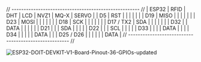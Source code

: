 
// ----------------------------------------------------- //
  | ESP32     | RFID |  DHT | LCD | NVZ1 | MQ-X | SERVO |
  | D5        | RST  |      |     |      |      |       |
  | D19       | MISO |      |     |      |      |       |
  | D23       | MOSI |      |     |      |      |       |
  | D18       | SCK  |      |     |      |      |       |
  | D17 / TX2 | SDA  |      |     |      |      |       |
  | D32       |      | DATA |     |      |      |       |
  | D21       |      |      | SDA |      |      |       |
  | D22       |      |      | SCL |      |      |       |
  | D33       |      |      |     | DATA |      |       |
  | D34       |      |      |     |      | DATA |       |
  | D25 / D26 |      |      |     |      |      | DATA  | 
// ----------------------------------------------------- //

![ESP32-DOIT-DEVKIT-V1-Board-Pinout-36-GPIOs-updated](https://user-images.githubusercontent.com/103579421/210223689-310f5855-2108-49e3-a46a-c887cd206ffe.jpg)
